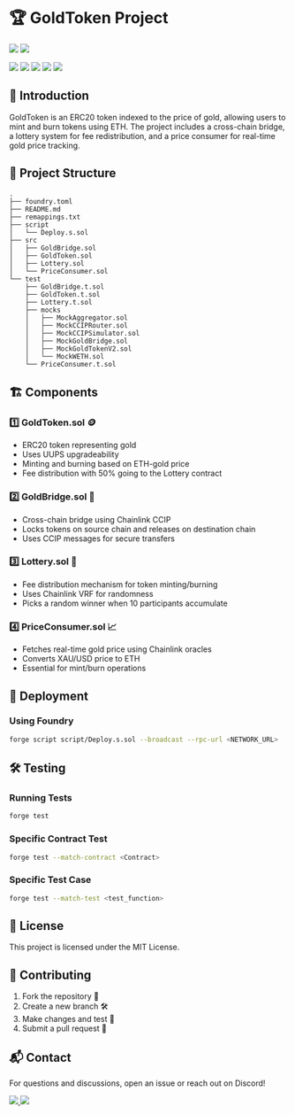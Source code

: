 # 🏆 GoldToken Project

<p style="align: center">
    <img src="https://img.shields.io/badge/coverage-100%25-brightgreen?style=flat">
    <img src="https://img.shields.io/github/commit-activity/m/Mattouff/Gold-token">
</p>

<p style="align: center">
    <img src="https://img.shields.io/badge/Solidity-%23363636.svg?style=for-the-badge&logo=solidity&logoColor=white">
    <img src="https://img.shields.io/badge/Chainlink-Oracle-375BD2?style=for-the-badge&logo=chainlink">
    <img src="https://img.shields.io/badge/OpenZeppelin-Security-4E5EE4?style=for-the-badge&logo=openzeppelin">
    <img src="https://img.shields.io/badge/Ethereum-Mainnet-3C3C3D?style=for-the-badge&logo=ethereum">
    <img src="https://img.shields.io/badge/BSC-Smart_Chain-F0B90B?style=for-the-badge&logo=binance">
</p>

## 📜 Introduction
GoldToken is an ERC20 token indexed to the price of gold, allowing users to mint and burn tokens using ETH. The project includes a cross-chain bridge, a lottery system for fee redistribution, and a price consumer for real-time gold price tracking.

## 📂 Project Structure
```
.
├── foundry.toml
├── README.md
├── remappings.txt
├── script
│   └── Deploy.s.sol
├── src
│   ├── GoldBridge.sol
│   ├── GoldToken.sol
│   ├── Lottery.sol
│   └── PriceConsumer.sol
└── test
    ├── GoldBridge.t.sol
    ├── GoldToken.t.sol
    ├── Lottery.t.sol
    ├── mocks
    │   ├── MockAggregator.sol
    │   ├── MockCCIPRouter.sol
    │   ├── MockCCIPSimulator.sol
    │   ├── MockGoldBridge.sol
    │   ├── MockGoldTokenV2.sol
    │   └── MockWETH.sol
    └── PriceConsumer.t.sol
```

## 🏗️ Components
### 1️⃣ GoldToken.sol 🪙
- ERC20 token representing gold
- Uses UUPS upgradeability
- Minting and burning based on ETH-gold price
- Fee distribution with 50% going to the Lottery contract

### 2️⃣ GoldBridge.sol 🌉
- Cross-chain bridge using Chainlink CCIP
- Locks tokens on source chain and releases on destination chain
- Uses CCIP messages for secure transfers

### 3️⃣ Lottery.sol 🎲
- Fee distribution mechanism for token minting/burning
- Uses Chainlink VRF for randomness
- Picks a random winner when 10 participants accumulate

### 4️⃣ PriceConsumer.sol 📈
- Fetches real-time gold price using Chainlink oracles
- Converts XAU/USD price to ETH
- Essential for mint/burn operations

## 🚀 Deployment
### Using Foundry
```sh
forge script script/Deploy.s.sol --broadcast --rpc-url <NETWORK_URL>
```

## 🛠️ Testing
### Running Tests
```sh
forge test
```

### Specific Contract Test
```sh
forge test --match-contract <Contract>
```

### Specific Test Case
```sh
forge test --match-test <test_function>
```

## 📜 License
This project is licensed under the MIT License.

## 🤝 Contributing
1. Fork the repository 🍴
2. Create a new branch 🛠️
3. Make changes and test 🔬
4. Submit a pull request 🚀

## 📬 Contact
For questions and discussions, open an issue or reach out on Discord!

<p style="align: center">
    <a href="https://discord.com/users/377848185827229700">
    <img src="https://img.shields.io/badge/-Mattouf94-gray?style=for-the-badge&logo=discord&logoColor=white&labelColor=5865F2">
    </a>
    <a href="https://discord.com/users/360420244088422400">
    <img src="https://img.shields.io/badge/-MattLvsr-gray?style=for-the-badge&logo=discord&logoColor=white&labelColor=5865F2">
    </a>
</p>
